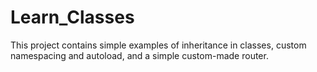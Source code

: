 # Learn_Classes
This project contains simple examples of inheritance in classes, custom namespacing and autoload, and a simple custom-made router.
